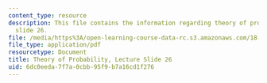 ```yaml
---
content_type: resource
description: This file contains the information regarding theory of probability, lecture
  slide 26.
file: /media/https%3A/open-learning-course-data-rc.s3.amazonaws.com/18-175-theory-of-probability-spring-2014/6dc0eeda7f7a0cbb95f9b7a16cd1f276_MIT18_175S14_Lecture26.pdf
file_type: application/pdf
resourcetype: Document
title: Theory of Probability, Lecture Slide 26
uid: 6dc0eeda-7f7a-0cbb-95f9-b7a16cd1f276
---
```


